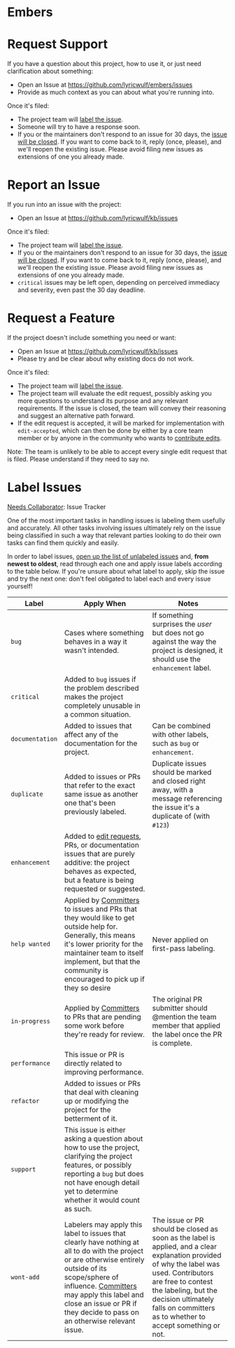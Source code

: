 # Embers

# Request Support

If you have a question about this project, how to use it, or just need clarification about something:

- Open an Issue at <https://github.com/lyricwulf/embers/issues>
- Provide as much context as you can about what you're running into.

Once it's filed:

- The project team will [label the issue](#label-issues).
- Someone will try to have a response soon.
- If you or the maintainers don't respond to an issue for 30 days, the [issue will be closed](#clean-up-issues-and-prs). If you want to come back to it, reply (once, please), and we'll reopen the existing issue. Please avoid filing new issues as extensions of one you already made.

# Report an Issue

If you run into an issue with the project:

- Open an Issue at <https://github.com/lyricwulf/kb/issues>

Once it's filed:

- The project team will [label the issue](#label-issues).
- If you or the maintainers don't respond to an issue for 30 days, the [issue will be closed](#clean-up-issues-and-prs). If you want to come back to it, reply (once, please), and we'll reopen the existing issue. Please avoid filing new issues as extensions of one you already made.
- `critical` issues may be left open, depending on perceived immediacy and severity, even past the 30 day deadline.

# Request a Feature

If the project doesn't include something you need or want:

- Open an Issue at <https://github.com/lyricwulf/kb/issues>
- Please try and be clear about why existing docs do not work.

Once it's filed:

- The project team will [label the issue](#label-issues).
- The project team will evaluate the edit request, possibly asking you more questions to understand its purpose and any relevant requirements. If the issue is closed, the team will convey their reasoning and suggest an alternative path forward.
- If the edit request is accepted, it will be marked for implementation with `edit-accepted`, which can then be done by either by a core team member or by anyone in the community who wants to [contribute edits](#contribute-edits).

Note: The team is unlikely to be able to accept every single edit request that is filed. Please understand if they need to say no.

# Label Issues

[Needs Collaborator](#join-the-project-team): Issue Tracker

One of the most important tasks in handling issues is labeling them usefully and accurately. All other tasks involving issues ultimately rely on the issue being classified in such a way that relevant parties looking to do their own tasks can find them quickly and easily.

In order to label issues, [open up the list of unlabeled issues](https://github.com/lyricwulf/kb/issues?q=is%3Aopen+is%3Aissue+no%3Alabel) and, **from newest to oldest**, read through each one and apply issue labels according to the table below. If you're unsure about what label to apply, skip the issue and try the next one: don't feel obligated to label each and every issue yourself!

Label           | Apply When                                                                                                                                                                                                                                                                                                    | Notes
--------------- | ------------------------------------------------------------------------------------------------------------------------------------------------------------------------------------------------------------------------------------------------------------------------------------------------------------- | ----------------------------------------------------------------------------------------------------------------------------------------------------------------------------------------------------------------------------------------------------------------------
`bug`           | Cases where something behaves in a way it wasn't intended.                                                                                                                                                                                                                                      | If something surprises the _user_ but does not go against the way the project is designed, it should use the `enhancement` label.
`critical`      | Added to `bug` issues if the problem described makes the project completely unusable in a common situation.                                                                                                                                                                                                       |
`documentation` | Added to issues that affect any of the documentation for the project.                                                                                                                                                                                                                        | Can be combined with other labels, such as `bug` or `enhancement`.
`duplicate`     | Added to issues or PRs that refer to the exact same issue as another one that's been previously labeled.                                                                                                                                                                                                      | Duplicate issues should be marked and closed right away, with a message referencing the issue it's a duplicate of (with `#123`)
`enhancement`   | Added to [edit requests](#request-a-edit), PRs, or documentation issues that are purely additive: the project behaves as expected, but a feature is being requested or suggested.                                                                                                                         |
`help wanted`   | Applied by [Committers](#join-the-project-team) to issues and PRs that they would like to get outside help for. Generally, this means it's lower priority for the maintainer team to itself implement, but that the community is encouraged to pick up if they so desire                                      | Never applied on first-pass labeling.
`in-progress`   | Applied by [Committers](#join-the-project-team) to PRs that are pending some work before they're ready for review.                                                                                                                                                                                            | The original PR submitter should @mention the team member that applied the label once the PR is complete.
`performance`   | This issue or PR is directly related to improving performance.                                                                                                                                                                                                                                                |
`refactor`      | Added to issues or PRs that deal with cleaning up or modifying the project for the betterment of it.                                                                                                                                                                                                          |
`support`       | This issue is either asking a question about how to use the project, clarifying the project features, or possibly reporting a `bug` but does not have enough detail yet to determine whether it would count as such.                                                                                |
`wont-add`      | Labelers may apply this label to issues that clearly have nothing at all to do with the project or are otherwise entirely outside of its scope/sphere of influence. [Committers](#join-the-project-team) may apply this label and close an issue or PR if they decide to pass on an otherwise relevant issue. | The issue or PR should be closed as soon as the label is applied, and a clear explanation provided of why the label was used. Contributors are free to contest the labeling, but the decision ultimately falls on committers as to whether to accept something or not.
